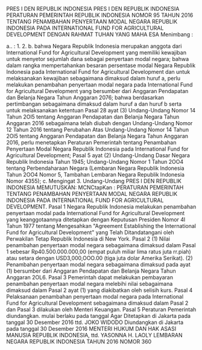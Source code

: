 PRES I DEN REPUBLIK INDONESIA PRES I DEN REPUBLIK INDONESIA PERATURAN PEMERINTAH REPUBLIK INDONESIA NOMOR 95 TAHUN 2016 TENTANG PENAMBAHAN PENYERTAAN MODAL NEGARA REPUBLIK INDONESIA PADA INTERNATIONAL FUND FOR AGRICULTURAL DEVELOPMENT
DENGAN RAHMAT TUHAN YANG MAHA ESA
Menimbang :

a.. : 1.
2.
b. bahwa Negara Republik Indonesia merupakan anggota dari International Fund for Agricultural Development yang memiliki kewajiban untuk menyetor sejumlah dana sebagai penyertaan modal negara; bahwa dalam rangka mempertahankan besaran persentase modal Negara Republik Indonesia pada International Fund for Agricultural Development dan untuk melaksanakan kewajiban sebagaimana dimaksud dalam huruf a, perlu melakukan penambahan penyertaan modal negara pada International Fund for Agricultural Development yang bersumber dari Anggaran Pendapatan dan Belanja Negara Tahun Anggaran 2076; bahwa berdasarkan pertimbangan sebagaimana dimaksud dalam huruf a dan huruf b serta untuk melaksanakan ketentuan Pasal 28 ayat (3) Undang-Undang Nomor 14 Tahun 2Ol5 tentang Anggaran Pendapatan dan Belanja Negara Tahun Anggaran 2016 sebagaimana telah diubah dengan Undang-Undang Nomor 12 Tahun 2016 tentang Perubahan Atas Undang-Undang Nomor 14 Tahun 2Ol5 tentang Anggaran Pendapatan dan Belanja Negara Tahun Anggaran 2016, perlu menetapkan Peraturan Pemerintah tentang Penambahan Penyertaan Modal Negara Republik Indonesia pada International Fund for Agricultural Development; Pasal 5 ayat (2) Undang-Undang Dasar Negara Republik Indonesia Tahun 1945; Undang-Undang Nomor 1 Tahun 2OO4 tentang Perbendaharaan Negara (Lembaran Negara Republik Indonesia Tahun 2OO4 Nomor 5, Tambahan Lembaran Negara Republik Indonesia Nomor 4355);
c. Mengingat 3. Undang-Undang PRES I DEN REPUBLIK INDONESIA
MEMUTUSKAN:
 MCNCtapKan : PERATURAN PEMERINTAH TENTANG PENAMBAHAN PENYERTAAN MODAL NEGARA REPUBLIK INDONESIA PADA INTERNATIONAL FUND FOR AGRICULTURAL DEVELOPMENT. Pasal 1 Negara Republik Indonesia melakukan penambahan penyertaan modal pada International Fund for Agricultural Development yang keanggotaannya ditetapkan dengan Keputusan Presiden Nomor 4l Tahun 1977 tentang Mengesahkan "Agreement Establishing the International Fund for Agricultural Development" yang Telah Ditandatangani oleh Perwakilan Tetap Republik Indonesia di New York. Pasal 2 (1) Nilai penambahan penyertaan modal negara sebagaimana dimaksud dalam Pasal 1 sebesar Rp40.500.000.000,00 (empat puluh miliar lima ratus juta rr.piah) atau setara dengan USD3,000,OOO.00 (tiga juta dolar Amerika Serikat). (2) Penambahan penyertaan modal negara sebagaimana dimaksud pada ayat (1) bersumber dari Anggaran Pendapatan dan Belanja Negara Tahun Anggaran 2OL6. Pasal 3 Pemerintah dapat melakukan pembayaran penambahan penyertaan modal negara melebihi nilai sebagaimana dimaksud dalam Pasal 2 ayat (1) yang diakibatkan oleh selisih kurs. Pasal 4 Pelaksanaan penambahan penyertaan modal negara pada International Fund for Agricultural Development sebagaimana dimaksud dalam Pasal 2 dan Pasal 3 dilakukan oleh Menteri Keuangan. Pasal 5 Peraturan Pemerintah diundangkan. mulai berlaku pada tanggal Agar Ditetapkan di Jakarta pada tanggal 30 Desember 2016 ttd. JOKO WIDODO Diundangkan di Jakarta pada tanggal 30 Desember 2016 MENTERI HUKUM DAN HAK ASASI MANUSIA REPUBLIK INDONESIA, ttd. YASONNA H. LAOLY LEMBARAN NEGARA REPUBLIK INDONESIA TAHUN 2016 NOMOR 360
